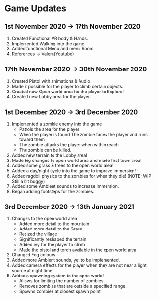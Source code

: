 # Game Updates

## 1st November 2020 -> 17th November 2020
1. Created Functional VR body & Hands.
2. Implemented Walking into the game
3. Added functional Menu and menu Room
4. References -> Valem(Youtube)


## 17th November 2020 -> 30th November 2020
1. Created Pistol with animations & Audio
2. Made it possible for the player to climb certain objects.
3. Created new Open world area for the player to Explore!
4. Created new Lobby area for the player.

## 1st December 2020 -> 3rd December 2020
1. Implemented a zombie enemy into the game
    * Patrols the area for the player
    * When the player is found The zombie faces the player and runs toward them
    * The zombie attacks the player when within reach
    * The zombie can be killed.
2. Added new terrain to the Lobby area!
3. Made big changes to open world area and made first town area!
4. Added some grass & trees to the open world area!
5. Added a day/night cycle into the game to improve immersion!
6. Added ragdoll physics to the zombies for when they die! (NOTE: WIP - Still a bit buggy)
7. Added some Ambient sounds to increase immersion.
8. Began adding footsteps for the zombies.

## 3rd December 2020 -> 13th January 2021
1. Changes to the open world area
    * Added more detail to the mountain
    * Added more detail to the Grass
    * Resized the village
    * Significantly reshaped the terrain
    * Added ivy for the player to climb
    * Made the pistol and torch available in the open world area.
2. Changed Fog colours
3. Added more Ambient sounds, yet to be implemented.
4. Added camera effects for the player when they are not near a light source at night time!
5. Added a spawning system to the opne world!
   * Allows for limiting the number of zombies.
   * Removes zombies that are outside a specified range.
   * Spawns zombies at closest spawn point

